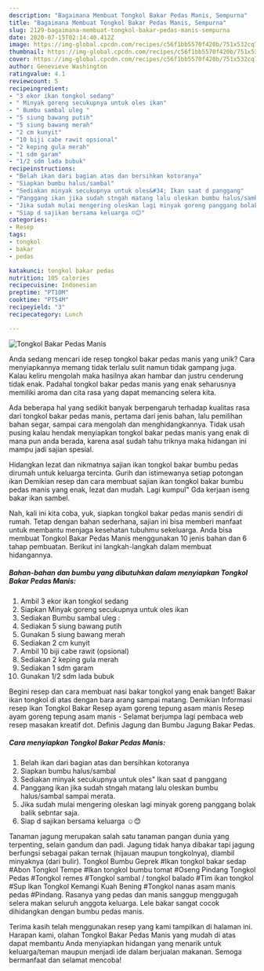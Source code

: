 ```yaml
---
description: "Bagaimana Membuat Tongkol Bakar Pedas Manis, Sempurna"
title: "Bagaimana Membuat Tongkol Bakar Pedas Manis, Sempurna"
slug: 2129-bagaimana-membuat-tongkol-bakar-pedas-manis-sempurna
date: 2020-07-15T02:14:40.412Z
image: https://img-global.cpcdn.com/recipes/c56f1bb5570f420b/751x532cq70/tongkol-bakar-pedas-manis-foto-resep-utama.jpg
thumbnail: https://img-global.cpcdn.com/recipes/c56f1bb5570f420b/751x532cq70/tongkol-bakar-pedas-manis-foto-resep-utama.jpg
cover: https://img-global.cpcdn.com/recipes/c56f1bb5570f420b/751x532cq70/tongkol-bakar-pedas-manis-foto-resep-utama.jpg
author: Genevieve Washington
ratingvalue: 4.1
reviewcount: 5
recipeingredient:
- "3 ekor ikan tongkol sedang"
- " Minyak goreng secukupnya untuk oles ikan"
- " Bumbu sambal uleg "
- "5 siung bawang putih"
- "5 siung bawang merah"
- "2 cm kunyit"
- "10 biji cabe rawit opsional"
- "2 keping gula merah"
- "1 sdm garam"
- "1/2 sdm lada bubuk"
recipeinstructions:
- "Belah ikan dari bagian atas dan bersihkan kotoranya"
- "Siapkan bumbu halus/sambal"
- "Sediakan minyak secukupnya untuk oles&#34; Ikan saat d panggang"
- "Panggang ikan jika sudah stngah matang lalu oleskan bumbu halus/sambal sampai merata."
- "Jika sudah mulai mengering oleskan lagi minyak goreng panggang bolak balik sebntar saja."
- "Siap d sajikan bersama keluarga ☺😊"
categories:
- Resep
tags:
- tongkol
- bakar
- pedas

katakunci: tongkol bakar pedas 
nutrition: 105 calories
recipecuisine: Indonesian
preptime: "PT10M"
cooktime: "PT54M"
recipeyield: "3"
recipecategory: Lunch

---
```



![Tongkol Bakar Pedas Manis](https://img-global.cpcdn.com/recipes/c56f1bb5570f420b/751x532cq70/tongkol-bakar-pedas-manis-foto-resep-utama.jpg)

Anda sedang mencari ide resep tongkol bakar pedas manis yang unik? Cara menyiapkannya memang tidak terlalu sulit namun tidak gampang juga. Kalau keliru mengolah maka hasilnya akan hambar dan justru cenderung tidak enak. Padahal tongkol bakar pedas manis yang enak seharusnya memiliki aroma dan cita rasa yang dapat memancing selera kita.

Ada beberapa hal yang sedikit banyak berpengaruh terhadap kualitas rasa dari tongkol bakar pedas manis, pertama dari jenis bahan, lalu pemilihan bahan segar, sampai cara mengolah dan menghidangkannya. Tidak usah pusing kalau hendak menyiapkan tongkol bakar pedas manis yang enak di mana pun anda berada, karena asal sudah tahu triknya maka hidangan ini mampu jadi sajian spesial.

Hidangkan lezat dan nikmatnya sajian ikan tongkol bakar bumbu pedas dirumah untuk keluarga tercinta. Gurih dan istimewanya setiap potongan ikan Demikian resep dan cara membuat sajian ikan tongkol bakar bumbu pedas manis yang enak, lezat dan mudah. Lagi kumpul&#34; Gda kerjaan iseng bakar ikan sambel.


Nah, kali ini kita coba, yuk, siapkan tongkol bakar pedas manis sendiri di rumah. Tetap dengan bahan sederhana, sajian ini bisa memberi manfaat untuk membantu menjaga kesehatan tubuhmu sekeluarga. Anda bisa membuat Tongkol Bakar Pedas Manis menggunakan 10 jenis bahan dan 6 tahap pembuatan. Berikut ini langkah-langkah dalam membuat hidangannya.

<!--inarticleads1-->

##### Bahan-bahan dan bumbu yang dibutuhkan dalam menyiapkan Tongkol Bakar Pedas Manis:

1. Ambil 3 ekor ikan tongkol sedang
1. Siapkan  Minyak goreng secukupnya untuk oles ikan
1. Sediakan  Bumbu sambal uleg :
1. Sediakan 5 siung bawang putih
1. Gunakan 5 siung bawang merah
1. Sediakan 2 cm kunyit
1. Ambil 10 biji cabe rawit (opsional)
1. Sediakan 2 keping gula merah
1. Sediakan 1 sdm garam
1. Gunakan 1/2 sdm lada bubuk


Begini resep dan cara membuat nasi bakar tongkol yang enak banget! Bakar ikan tongkol di atas dengan bara arang sampai matang. Demikian Informasi resep Ikan Tongkol Bakar Resep ayam goreng tepung asam manis Resep ayam goreng tepung asam manis - Selamat berjumpa lagi pembaca web resep masakan kreatif dot. Definis Jagung dan Bumbu Jagung Bakar Pedas. 

<!--inarticleads2-->

##### Cara menyiapkan Tongkol Bakar Pedas Manis:

1. Belah ikan dari bagian atas dan bersihkan kotoranya
1. Siapkan bumbu halus/sambal
1. Sediakan minyak secukupnya untuk oles&#34; Ikan saat d panggang
1. Panggang ikan jika sudah stngah matang lalu oleskan bumbu halus/sambal sampai merata.
1. Jika sudah mulai mengering oleskan lagi minyak goreng panggang bolak balik sebntar saja.
1. Siap d sajikan bersama keluarga ☺😊


Tanaman jagung merupakan salah satu tanaman pangan dunia yang terpenting, selain gandum dan padi. Jagung tidak hanya dibakar tapi jagung berfungsi sebagai pakan ternak (hijauan maupun tongkolnya), diambil minyaknya (dari bulir). Tongkol Bumbu Geprek #Ikan tongkol bakar sedap #Abon Tongkol Tempe #Ikan tongkol bumbu tomat #Oseng Pindang Tongkol Pedas #Tongkol remes #Tongkol sambal / tongkol balado #Tim ikan tongkol #Sup Ikan Tongkol Kemangi Kuah Bening #Tongkol nanas asam manis pedas #Pindang. Rasanya yang pedas dan manis sanggup menggugah selera makan seluruh anggota keluarga. Lele bakar sangat cocok dihidangkan dengan bumbu pedas manis. 

Terima kasih telah menggunakan resep yang kami tampilkan di halaman ini. Harapan kami, olahan Tongkol Bakar Pedas Manis yang mudah di atas dapat membantu Anda menyiapkan hidangan yang menarik untuk keluarga/teman maupun menjadi ide dalam berjualan makanan. Semoga bermanfaat dan selamat mencoba!
